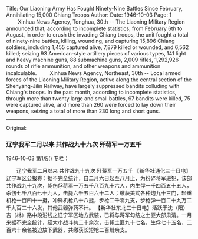 Title: Our Liaoning Army Has Fought Ninety-Nine Battles Since February, Annihilating 15,000 Chiang Troops
Author:
Date: 1946-10-03
Page: 1
　　
Xinhua News Agency, Tonghua, 30th -- The Liaoning Military Region announced that, according to incomplete statistics, from February 6th to August, in order to crush the invading Chiang troops, the unit fought a total of ninety-nine battles, killing, wounding, and capturing 15,896 Chiang soldiers, including 1,455 captured alive, 7,879 killed or wounded, and 6,562 killed; seizing 93 American-style artillery pieces of various types, 141 light and heavy machine guns, 88 submachine guns, 2,009 rifles, 1,292,926 rounds of rifle ammunition, and other weapons and ammunition incalculable.
　　
Xinhua News Agency, Northeast, 30th -- Local armed forces of the Liaoning Military Region, active along the central section of the Shenyang-Jilin Railway, have largely suppressed bandits colluding with Chiang's troops. In the past month, according to incomplete statistics, through more than twenty large and small battles, 97 bandits were killed, 75 were captured alive, and more than 260 were forced to lay down their weapons, seizing a total of more than 230 long and short guns.



<hr /> 

Original: 


### 辽宁我军二月以来  共作战九十九次  歼蒋军一万五千

1946-10-03
第1版()
专栏：

　　辽宁我军二月以来
    共作战九十九次
    歼蒋军一万五千
    【新华社通化三十日电】辽宁军区公报称：据不完全统计，自二月六日起至八月止，为粉碎蒋军进犯，该部共作战九十九次，毙伤俘蒋军一万五千八百九十六人，内生俘一千四百五十五人，杀伤七千八百七十九人，击毙六千五百六十二人；缴获美式各种炮九十三门，轻重机枪一百四十一挺，冲锋机枪八十八挺，步枪二千零九支，步枪弹一百二十九万二千九百二十六发，其他武器弹药不计。
    【新华社东北三十日电】活跃于沈（阳）吉（林）路中段沿线之辽宁军区地方武装，已将与蒋军勾结之土匪大部肃清。一月来据不完全统计，经大小战斗共二十余次，击毙土匪九十七名，生俘七十五名，二百六十余名被迫放下武器，共缴获长短枪二百卅余支。
